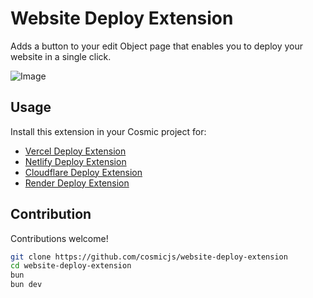 # Website Deploy Extension

Adds a button to your edit Object page that enables you to deploy your website in a single click.

![Image](https://imgix.cosmicjs.com/d06ec920-dca5-11ee-b074-b5c8fe3ef189-trigger-deploy.png?w=1800&auto=format,compression)

## Usage

Install this extension in your Cosmic project for:

- [Vercel Deploy Extension](https://www.cosmicjs.com/marketplace/extensions/deploy-to-vercel)
- [Netlify Deploy Extension](https://www.cosmicjs.com/marketplace/extensions/deploy-to-netlify)
- [Cloudflare Deploy Extension](https://www.cosmicjs.com/marketplace/extensions/deploy-to-cloudflare)
- [Render Deploy Extension](https://www.cosmicjs.com/marketplace/extensions/deploy-to-render)

## Contribution

Contributions welcome!

```bash
git clone https://github.com/cosmicjs/website-deploy-extension
cd website-deploy-extension
bun
bun dev
```
